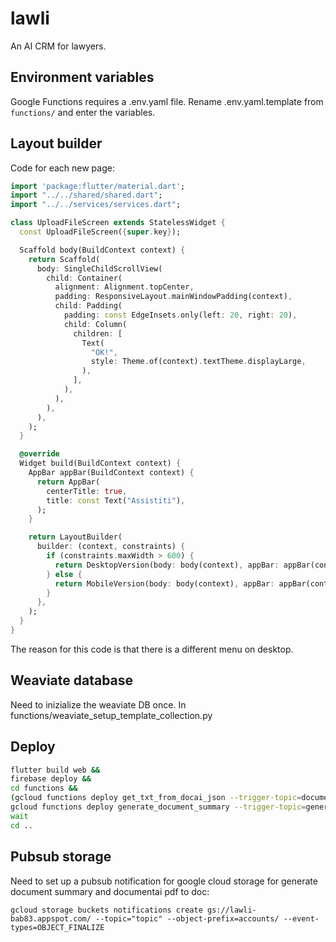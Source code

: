 # lawli

An AI CRM for lawyers.

## Environment variables

Google Functions requires a .env.yaml file. Rename .env.yaml.template from `functions/` and enter the variables.

## Layout builder

Code for each new page:

```dart
import 'package:flutter/material.dart';
import "../../shared/shared.dart";
import "../../services/services.dart";

class UploadFileScreen extends StatelessWidget {
  const UploadFileScreen({super.key});

  Scaffold body(BuildContext context) {
    return Scaffold(
      body: SingleChildScrollView(
        child: Container(
          alignment: Alignment.topCenter,
          padding: ResponsiveLayout.mainWindowPadding(context),
          child: Padding(
            padding: const EdgeInsets.only(left: 20, right: 20),
            child: Column(
              children: [
                Text(
                  "OK!",
                  style: Theme.of(context).textTheme.displayLarge,
                ),
              ],
            ),
          ),
        ),
      ),
    );
  }

  @override
  Widget build(BuildContext context) {
    AppBar appBar(BuildContext context) {
      return AppBar(
        centerTitle: true,
        title: const Text("Assistiti"),
      );
    }

    return LayoutBuilder(
      builder: (context, constraints) {
        if (constraints.maxWidth > 600) {
          return DesktopVersion(body: body(context), appBar: appBar(context));
        } else {
          return MobileVersion(body: body(context), appBar: appBar(context));
        }
      },
    );
  }
}
```

The reason for this code is that there is a different menu on desktop.

## Weaviate database
Need to inizialize the weaviate DB once. In functions/weaviate_setup_template_collection.py

## Deploy

```bash
flutter build web &&
firebase deploy &&
cd functions &&
(gcloud functions deploy get_txt_from_docai_json --trigger-topic=documentai_pdf_new_doc --env-vars-file .env.yaml --gen2 --runtime=python311 --entry-point=get_txt_from_docai_json --region=europe-west3 & 
gcloud functions deploy generate_document_summary --trigger-topic=generate_document_summary --env-vars-file .env.yaml --gen2 --runtime=python311 --entry-point=generate_document_summary --region=europe-west3 &)
wait
cd ..
```

## Pubsub storage

Need  to set up a pubsub notification for google cloud storage for generate document summary and documentai pdf to doc:

`gcloud storage buckets notifications create gs://lawli-bab83.appspot.com/ --topic="topic" --object-prefix=accounts/ --event-types=OBJECT_FINALIZE`